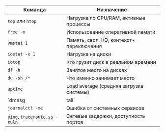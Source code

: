 |Команда|Назначение|
|---|---|
|`top` или `htop`|Нагрузка по CPU/RAM, активные процессы|
|`free -m`|Использование оперативной памяти|
|`vmstat 1`|Память, своп, I/O, контекст-переключения|
|`iostat -x 1`|Нагрузка на диски|
|`iotop`|Кто грузит диск в реальном времени|
|`df -h`|Занятое место на дисках|
|`du -sh /*`|Что именно занимает место|
|`uptime`|Load average (средняя загрузка системы)|
|`dmesg|tail`|
|`journalctl -xe`|Ошибки от системных сервисов|
|`ping`, `traceroute`, `ss -tuln`|Сетевые задержки, доступность портов|